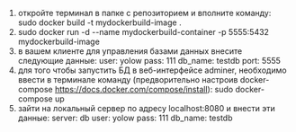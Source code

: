 1. откройте терминал в папке с репозиторием и вполните команду: sudo docker build -t mydockerbuild-image .
2. sudo docker run -d --name mydockerbuild-container -p 5555:5432 mydockerbuild-image
3. в вашем клиенте для управления базами данных внесите следующие данные: 
user: yolow
pass: 111
db_name: testdb
port: 5555
4. для того чтобы запустить БД в веб-интерфейсе adminer, необходимо ввести в терминале команду (предворительно настроив docker-compose
https://docs.docker.com/compose/install): sudo docker-compose up
5. зайти на локальный сервер по адресу localhost:8080 и внести эти данные:
server: db
user: yolow
pass: 111
db_name: testdb
